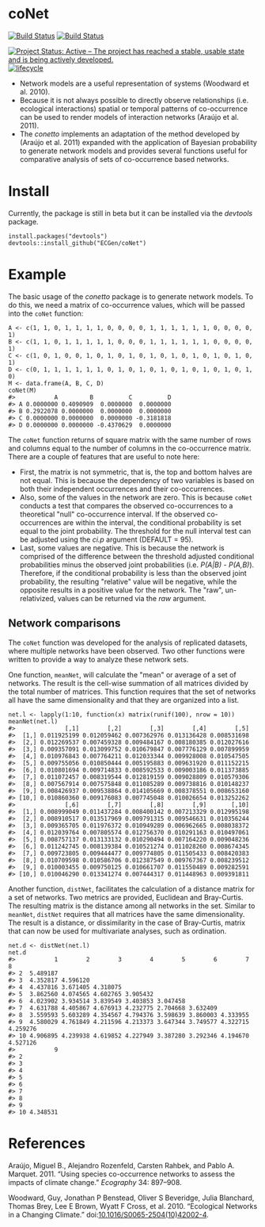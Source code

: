 <!-- README.md is generated from README.Rmd. Please edit that file -->
coNet
=====

<!-- # ijtiff  <img src="man/figures/logo.png" height="140" align="right"> -->
<!-- Code status -->
[![Build
Status](https://travis-ci.org/ECGen/conetto.svg?branch=master)](https://travis-ci.org/ECGen/conetto)
[![Build
Status](https://travis-ci.org/ECGen/conetto.svg?branch=dev)](https://travis-ci.org/ECGen/conetto)

<!-- R status -->
<!-- [![CRAN_Status_Badge](http://www.r-pkg.org/badges/version/conetto)](https://cran.r-project.org/package=conetto) -->
<!-- ![RStudio CRAN downloads](http://cranlogs.r-pkg.org/badges/grand-total/conetto) -->
<!-- ![RStudio CRAN monthly downloads](http://cranlogs.r-pkg.org/badges/conetto) -->
<!-- [![Rdocumentation](http://www.rdocumentation.org/badges/version/conetto)](http://www.rdocumentation.org/packages/conetto) -->
<!-- Dev status -->
[![Project Status: Active – The project has reached a stable, usable
state and is being actively
developed.](http://www.repostatus.org/badges/latest/wip.svg)](http://www.repostatus.org/#wip)
[![lifecycle](https://img.shields.io/badge/lifecycle-maturing-blue.svg)](https://www.tidyverse.org/lifecycle/#maturing)

<!-- <\!-- Package Review -\-> -->
<!-- [![](https://badges.ropensci.org/300_status.svg)](https://github.com/ropensci/onboarding/issues/300) -->
<!-- [![status](http://joss.theoj.org/papers/334d80d5508056dc6e7e17c6fd3ed5a6/status.svg)](http://joss.theoj.org/papers/334d80d5508056dc6e7e17c6fd3ed5a6) -->
<!-- <\!-- Archiving -\-> -->
<!-- [![DOI](https://zenodo.org/badge/102645585.svg)](https://zenodo.org/badge/latestdoi/102645585) -->
-   Network models are a useful representation of systems (Woodward et
    al. 2010).
-   Because it is not always possible to directly observe relationships
    (i.e. ecological interactions) spatial or temporal patterns of
    co-occurrence can be used to render models of interaction networks
    (Araújo et al. 2011).
-   The *conetto* implements an adaptation of the method developed by
    (Araújo et al. 2011) expanded with the application of Bayesian
    probability to generate network models and provides several
    functions useful for comparative analysis of sets of co-occurrence
    based networks.

Install
=======

Currently, the package is still in beta but it can be installed via the
*devtools* package.

    install.packages("devtools")
    devtools::install_github("ECGen/coNet")

Example
=======

The basic usage of the *conetto* package is to generate network models.
To do this, we need a matrix of co-occurrence values, which will be
passed into the `coNet` function:

    A <- c(1, 1, 0, 1, 1, 1, 1, 0, 0, 0, 0, 1, 1, 1, 1, 1, 1, 0, 0, 0, 0, 1)
    B <- c(1, 1, 0, 1, 1, 1, 1, 1, 0, 0, 0, 1, 1, 1, 1, 1, 1, 0, 0, 0, 0, 1)
    C <- c(1, 0, 1, 0, 0, 1, 0, 1, 0, 1, 0, 1, 0, 1, 0, 1, 0, 1, 0, 1, 0, 1)
    D <- c(0, 1, 1, 1, 1, 1, 1, 0, 1, 0, 1, 0, 1, 0, 1, 0, 1, 0, 1, 0, 1, 0)
    M <- data.frame(A, B, C, D)
    coNet(M)
    #>           A         B          C          D
    #> A 0.0000000 0.4090909  0.0000000  0.0000000
    #> B 0.2922078 0.0000000  0.0000000  0.0000000
    #> C 0.0000000 0.0000000  0.0000000 -0.3181818
    #> D 0.0000000 0.0000000 -0.4370629  0.0000000

The `coNet` function returns of square matrix with the same number of
rows and columns equal to the number of columns in the co-occurrence
matrix. There are a couple of features that are useful to note here:

-   First, the matrix is not symmetric, that is, the top and bottom
    halves are not equal. This is because the dependency of two
    variables is based on both their independent occurrences and their
    co-occurrences.
-   Also, some of the values in the network are zero. This is because
    `coNet` conducts a test that compares the observed co-occurrences to
    a theoretical "null" co-occurrence interval. If the observed
    co-occurrences are within the interval, the conditional probability
    is set equal to the joint probability. The threshold for the null
    interval test can be adjusted using the *ci.p* argument (DEFAULT =
    95).
-   Last, some values are negative. This is because the network is
    comprised of the difference between the threshold adjusted
    conditional probabilities minus the observed joint probabilities
    (i.e. *P(A|B) - P(A,B)*). Therefore, if the conditional probability
    is less than the observed joint probability, the resulting
    "relative" value will be negative, while the opposite results in a
    positive value for the network. The "raw", un-relativized, values
    can be returned via the *raw* argument.

Network comparisons
-------------------

The `coNet` function was developed for the analysis of replicated
datasets, where multiple networks have been observed. Two other
functions were written to provide a way to analyze these network sets.

One function, `meanNet`, will calculate the "mean" or average of a set
of networks. The result is the cell-wise summation of all matrices
divided by the total number of matrices. This function requires that the
set of networks all have the same dimensionality and that they are
organized into a list.

    net.l <- lapply(1:10, function(x) matrix(runif(100), nrow = 10))
    meanNet(net.l)
    #>              [,1]        [,2]        [,3]        [,4]        [,5]
    #>  [1,] 0.011925199 0.012059462 0.007362976 0.013136428 0.008531698
    #>  [2,] 0.012269537 0.007459328 0.009484167 0.008180385 0.012027616
    #>  [3,] 0.009357091 0.013099752 0.010679847 0.007776129 0.007899959
    #>  [4,] 0.010976843 0.007764211 0.012033344 0.009928008 0.010547505
    #>  [5,] 0.009755056 0.010850444 0.005195883 0.009631920 0.011152215
    #>  [6,] 0.010801694 0.009714833 0.008592533 0.009003186 0.011373885
    #>  [7,] 0.011072457 0.008319544 0.012819159 0.009028809 0.010579306
    #>  [8,] 0.007567914 0.007575848 0.011085289 0.009738816 0.010148237
    #>  [9,] 0.008426937 0.009538864 0.014105669 0.008378551 0.008653160
    #> [10,] 0.010860360 0.009176083 0.007745048 0.010026654 0.013252262
    #>              [,6]        [,7]        [,8]        [,9]       [,10]
    #>  [1,] 0.008999049 0.011437284 0.008400142 0.007213329 0.012995198
    #>  [2,] 0.008910517 0.013517969 0.009791315 0.009546631 0.010356244
    #>  [3,] 0.009365705 0.011976372 0.010949289 0.006962665 0.008038372
    #>  [4,] 0.012039764 0.007805574 0.012756370 0.010291163 0.010497061
    #>  [5,] 0.008757137 0.013133132 0.010290494 0.007164220 0.009048236
    #>  [6,] 0.011242745 0.008139384 0.010521274 0.011028260 0.008674345
    #>  [7,] 0.009723805 0.009444477 0.009774805 0.011505433 0.008420383
    #>  [8,] 0.010709598 0.010586706 0.012387549 0.009767367 0.008239512
    #>  [9,] 0.010003455 0.009750125 0.010661707 0.011550489 0.009282591
    #> [10,] 0.010046290 0.013341274 0.007444317 0.011448963 0.009391811

Another function, `distNet`, facilitates the calculation of a distance
matrix for a set of networks. Two metrics are provided, Euclidean and
Bray-Curtis. The resulting matrix is the distance among all networks in
the set. Similar to `meanNet`, `distNet` requires that all matrices have
the same dimensionality. The result is a distance, or dissimilarity in
the case of Bray-Curtis, matrix that can now be used for multivariate
analyses, such as ordination.

    net.d <- distNet(net.l)
    net.d
    #>           1        2        3        4        5        6        7        8
    #> 2  5.489187                                                               
    #> 3  4.352817 4.596120                                                      
    #> 4  4.437816 3.671405 4.318075                                             
    #> 5  3.862560 4.074565 4.602765 3.905432                                    
    #> 6  4.023902 3.934514 3.839549 3.403853 3.047458                           
    #> 7  4.631788 4.405867 4.676913 4.232775 2.704668 3.632409                  
    #> 8  3.559593 5.603289 4.354567 4.794376 3.598639 3.860003 4.333955         
    #> 9  4.580029 4.761849 4.211596 4.213373 3.647344 3.749577 4.322715 4.259276
    #> 10 4.906895 4.239938 4.619852 4.227949 3.387280 3.292346 4.194670 4.527126
    #>           9
    #> 2          
    #> 3          
    #> 4          
    #> 5          
    #> 6          
    #> 7          
    #> 8          
    #> 9          
    #> 10 4.348531

References
==========

Araújo, Miguel B., Alejandro Rozenfeld, Carsten Rahbek, and Pablo A.
Marquet. 2011. “Using species co-occurrence networks to assess the
impacts of climate change.” *Ecography* 34: 897–908.

Woodward, Guy, Jonathan P Benstead, Oliver S Beveridge, Julia Blanchard,
Thomas Brey, Lee E Brown, Wyatt F Cross, et al. 2010. “Ecological
Networks in a Changing Climate.”
doi:[10.1016/S0065-2504(10)42002-4](https://doi.org/10.1016/S0065-2504(10)42002-4).
